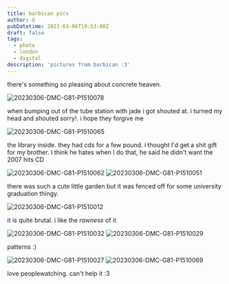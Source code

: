 ```yaml
---
title: barbican pics
author: d
pubDatetime: 2023-03-06T19:53:00Z
draft: false
tags:
  - photo
  - london
  - digital
description: 'pictures from barbican :3'
---
```


there's something so pleasing about concrete heaven.

![20230306-DMC-G81-P1510078](/img/barb/20230306-DMC-G81-P1510078.jpg)

when bumping out of the tube station with jade i got shouted at. i turned my head and shouted sorry!. i hope they forgive me 

![20230306-DMC-G81-P1510065](/img/barb/20230306-DMC-G81-P1510065.jpg)

the library inside. they had cds for a few pound. i thought I'd get a shit gift for my brother. I think he hates when I do that, he said he didn't want the 2007 hits CD

![20230306-DMC-G81-P1510062](/img/barb/20230306-DMC-G81-P1510062.jpg) ![20230306-DMC-G81-P1510051](/img/barb/20230306-DMC-G81-P1510051why.jpg)

there was such a cute little garden but it was fenced off for some university graduation thingy.

![20230306-DMC-G81-P1510012](/img/barb/20230306-DMC-G81-P1510012.jpg)

it is quite brutal. i like the _rawness_ of it

![20230306-DMC-G81-P1510032](/img/barb/20230306-DMC-G81-P1510032.jpg) ![20230306-DMC-G81-P1510029](/img/barb/20230306-DMC-G81-P1510029.jpg)

patterns :)

![20230306-DMC-G81-P1510027](/img/barb/20230306-DMC-G81-P1510027.jpg) ![20230306-DMC-G81-P1510069](/img/barb/20230306-DMC-G81-P1510069.jpg)

love peoplewatching. can't help it :3 
